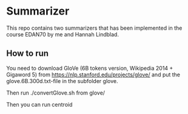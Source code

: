 # Summarizer
This repo contains two summarizers that has been implemented in the course EDAN70 by me and Hannah Lindblad.

## How to run
You need to download GloVe (6B tokens version, Wikipedia 2014 + Gigaword 5) from https://nlp.stanford.edu/projects/glove/ and put the glove.6B.300d.txt-file in the subfolder glove.

Then run ./convertGlove.sh from glove/

Then you can run centroid
